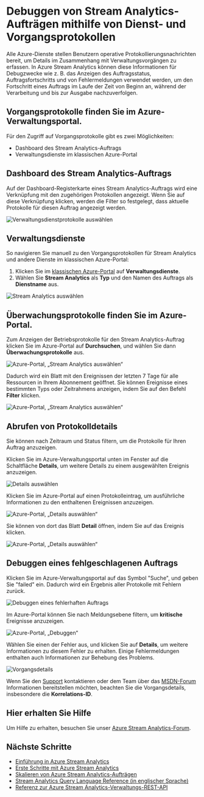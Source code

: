 <properties 
	pageTitle="Debuggen mithilfe von Vorgangs- und Dienstprotokollen in Stream Analytics | Microsoft Azure" 
	description="Verwenden von Stream Analytics-Vorgangsprotokollen" 
	keywords="Dienstprotokolle"
	services="stream-analytics" 
	documentationCenter="" 
	authors="jeffstokes72" 
	manager="jhubbard" 
	editor="cgronlun"/>

<tags 
	ms.service="stream-analytics" 
	ms.devlang="na" 
	ms.topic="article" 
	ms.tgt_pltfrm="na" 
	ms.workload="data-services" 
	ms.date="07/27/2016" 
	ms.author="jeffstok"/>

# Debuggen von Stream Analytics-Aufträgen mithilfe von Dienst- und Vorgangsprotokollen

Alle Azure-Dienste stellen Benutzern operative Protokollierungsnachrichten bereit, um Details im Zusammenhang mit Verwaltungsvorgängen zu erfassen. In Azure Stream Analytics können diese Informationen für Debugzwecke wie z. B. das Anzeigen des Auftragsstatus, Auftragsfortschritts und von Fehlermeldungen verwendet werden, um den Fortschritt eines Auftrags im Laufe der Zeit von Beginn an, während der Verarbeitung und bis zur Ausgabe nachzuverfolgen.

## Vorgangsprotokolle finden Sie im Azure-Verwaltungsportal.

Für den Zugriff auf Vorgangsprotokolle gibt es zwei Möglichkeiten:

- Dashboard des Stream Analytics-Auftrags
- Verwaltungsdienste im klassischen Azure-Portal

## Dashboard des Stream Analytics-Auftrags

Auf der Dashboard-Registerkarte eines Stream Analytics-Auftrags wird eine Verknüpfung mit den zugehörigen Protokollen angezeigt. Wenn Sie auf diese Verknüpfung klicken, werden die Filter so festgelegt, dass aktuelle Protokolle für diesen Auftrag angezeigt werden.

  ![Verwaltungsdienstprotokolle auswählen](./media/stream-analytics-operation-logs/01-stream-analytics-operation-logs.png)

## Verwaltungsdienste

So navigieren Sie manuell zu den Vorgangsprotokollen für Stream Analytics und andere Dienste im klassischen Azure-Portal:

1.	Klicken Sie im [klassischen Azure-Portal](https://manage.windowsazure.com) auf **Verwaltungsdienste**.
2.	Wählen Sie **Stream Analytics** als **Typ** und den Namen des Auftrags als **Dienstname** aus.

  ![Stream Analytics auswählen](./media/stream-analytics-operation-logs/02-stream-analytics-operation-logs.png)

## Überwachungsprotokolle finden Sie im Azure-Portal. ##

Zum Anzeigen der Betriebsprotokolle für den Stream Analytics-Auftrag klicken Sie im Azure-Portal auf **Durchsuchen**, und wählen Sie dann **Überwachungsprotokolle** aus.

  ![Azure-Portal, „Stream Analytics auswählen“](./media/stream-analytics-operation-logs/06-stream-analytics-operation-logs.png)

Dadurch wird ein Blatt mit den Ereignissen der letzten 7 Tage für alle Ressourcen in Ihrem Abonnement geöffnet. Sie können Ereignisse eines bestimmten Typs oder Zeitrahmens anzeigen, indem Sie auf den Befehl **Filter** klicken.

  ![Azure-Portal, „Stream Analytics auswählen“](./media/stream-analytics-operation-logs/07-stream-analytics-operation-logs.png)

## Abrufen von Protokolldetails

Sie können nach Zeitraum und Status filtern, um die Protokolle für Ihren Auftrag anzuzeigen.

Klicken Sie im Azure-Verwaltungsportal unten im Fenster auf die Schaltfläche **Details**, um weitere Details zu einem ausgewählten Ereignis anzuzeigen.

  ![Details auswählen](./media/stream-analytics-operation-logs/03-stream-analytics-operation-logs.png)

Klicken Sie im Azure-Portal auf einen Protokolleintrag, um ausführliche Informationen zu den enthaltenen Ereignissen anzuzeigen.

  ![Azure-Portal, „Details auswählen“](./media/stream-analytics-operation-logs/08-stream-analytics-operation-logs.png)

Sie können von dort das Blatt **Detail** öffnen, indem Sie auf das Ereignis klicken.

  ![Azure-Portal, „Details auswählen“](./media/stream-analytics-operation-logs/09-stream-analytics-operation-logs.png)

## Debuggen eines fehlgeschlagenen Auftrags

Klicken Sie im Azure-Verwaltungsportal auf das Symbol "Suche", und geben Sie "failed" ein. Dadurch wird ein Ergebnis aller Protokolle mit Fehlern zurück.

  ![Debuggen eines fehlerhaften Auftrags](./media/stream-analytics-operation-logs/04-stream-analytics-operation-logs.png)

Im Azure-Portal können Sie nach Meldungsebene filtern, um **kritische** Ereignisse anzuzeigen.

  ![Azure-Portal, „Debuggen“](./media/stream-analytics-operation-logs/10-stream-analytics-operation-logs.png)

Wählen Sie einen der Fehler aus, und klicken Sie auf **Details**, um weitere Informationen zu diesem Fehler zu erhalten. Einige Fehlermeldungen enthalten auch Informationen zur Behebung des Problems.

  ![Vorgangsdetails](./media/stream-analytics-operation-logs/05-stream-analytics-operation-logs.png)

Wenn Sie den [Support](https://azure.microsoft.com/support/options/) kontaktieren oder dem Team über das [MSDN-Forum](https://social.msdn.microsoft.com/Forums/de-DE/home?forum=AzureStreamAnalytics) Informationen bereitstellen möchten, beachten Sie die Vorgangsdetails, insbesondere die **Korrelations-ID**.

## Hier erhalten Sie Hilfe
Um Hilfe zu erhalten, besuchen Sie unser [Azure Stream Analytics-Forum](https://social.msdn.microsoft.com/Forums/de-DE/home?forum=AzureStreamAnalytics).

## Nächste Schritte

- [Einführung in Azure Stream Analytics](stream-analytics-introduction.md)
- [Erste Schritte mit Azure Stream Analytics](stream-analytics-get-started.md)
- [Skalieren von Azure Stream Analytics-Aufträgen](stream-analytics-scale-jobs.md)
- [Stream Analytics Query Language Reference (in englischer Sprache)](https://msdn.microsoft.com/library/azure/dn834998.aspx)
- [Referenz zur Azure Stream Analytics-Verwaltungs-REST-API](https://msdn.microsoft.com/library/azure/dn835031.aspx)

<!---HONumber=AcomDC_0921_2016-->